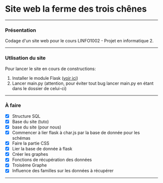 # Site web la ferme des trois chênes
****

### Présentation
Codage d'un site web pour le cours LINFO1002 - Projet en informatique 2. 
****

### Utlisation du site 
Pour lancer le site en cours de constructions:
1. Installer le module Flask ([voir ici](http://renaud-detry.net/teaching/flask/installation.html)) 
2. Lancer main.py (attention, pour éviter tout bug lancer main.py en étant dans le dossier de celui-ci)
***
### À faire

* [X] Structure SQL
* [X] Base du site (tuto)
* [X] base du site (pour nous)
* [X] Commencer à lier flask à char.js par la base de donnée pour les schémas
* [X] Faire la partie CSS
* [X] Lier la base de donnée à flask
* [X] Créer les graphes
* [X] Fonctions de récupération des données
* [X] Troisème Graphe
* [X] Influence des familles sur les données à récupérer  

****
